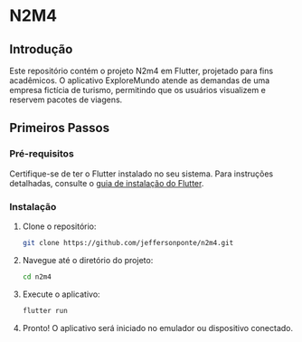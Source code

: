 # N2M4

## Introdução

Este repositório contém o projeto N2m4 em Flutter, projetado para fins acadêmicos. O aplicativo ExploreMundo atende as demandas de uma empresa fictícia de turismo, permitindo que os usuários visualizem e reservem pacotes de viagens.

## Primeiros Passos

### Pré-requisitos

Certifique-se de ter o Flutter instalado no seu sistema. Para instruções detalhadas, consulte o [guia de instalação do Flutter](https://docs.flutter.dev/get-started/install).

### Instalação

1. Clone o repositório:
   ```bash
   git clone https://github.com/jeffersonponte/n2m4.git
    ```
2. Navegue até o diretório do projeto:
    ```bash
    cd n2m4
    ```
3. Execute o aplicativo:
    ```bash
    flutter run
    ```
4. Pronto! O aplicativo será iniciado no emulador ou dispositivo conectado.
